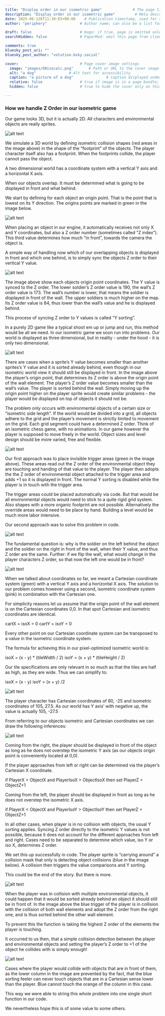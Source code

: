 ```yaml
---
title: "Display order in our isometric game"              # The page title, shown in the browser and in listings
description: "Display order in our isometric game"         # Meta description for SEO and social sharing
date: 2025-06-126T11:30:03+00:00    # Publication timestamp, used for sorting and display
author: "periphery"               # Author name; can also be a list for multiple authors

draft: false                      # Hugo: if true, page is omitted unless built with --buildDrafts
searchHidden: false               # PaperMod: omit this page from client-side search

comments: true
bluesky_post_uri: ""
bluesky_post_author: "volution.bsky.social"

cover:                            # Page cover image settings
  image: "images/08isocalc.png"       # Path or URL to the cover image
  alt: "a dog"               # Alt text for accessibility
  caption: "a picture of a dog"               # Caption displayed under the cover
  relative: false                 # true if image is in a page bundle; false for static files
  hidden: false                   # true to hide the cover only on this page

---
```



### How we handle Z Order in our isometric game

Our game looks 3D, but it is actually 2D. All characters and environmental objects are really sprites.

![alt text](images/01groundcollision.png)

We simulate a 3D world by defining isometric collision shapes (red areas in the image above) in the shape of the “footprint” of the objects. The player character itself also has a footprint. When the footprints collide, the player cannot pass the object.

A two dimensional world has a coordinate system with a vertical Y axis and a horizontal X axis.

When our objects overlap. It must be determined what is going to be displayed in front and what behind.

We start by defining for each object an origin point. That is the point that is lowest on its Y direction. The origins points are marked in green in the image below.

![alt text](images/02axisandcol.png)

When placing an object in our engine, it automatically receives not only X and Y coordinates, but also a Z order number (sometimes called “Z index”). This third value determines how much “in front”, towards the camera the object is.

A simple way of handling now which of our overlapping objects is displayed in front and which one behind, is to simply sync the objects Z order to their vertical Y value.

![alt text](images/03yisz.png)

The image above show each objects origin point coordinates. The Y value is synced to the Z order. The lower soldier’s Z order value is 190, the wall’s Z order value is 173. The wall’s number is lower, that means the soldier is displayed in front of the wall. The upper soldiers is much higher on the map. Its Z order value is 84, thus lower than the wall’s value and he is displayed behind. 

This process of syncing Z order to Y values is called “Y sorting”.

In a purely 2D game like a typical shoot em up or jump and run, this method would be all we need. In our isometric game we soon run into problems. Our world is displayed as three dimensional, but in reality - under the hood - it is only two dimensional. 

![alt text](images/04overlap.png)

There are cases when a sprite’s Y value becomes smaller than another sprites’s Y value and it is sorted already behind, even though in our isometric world view it should still be displayed in front. In the image above the player’s origin point, that determines its Z order is above the origin point of the wall element. The player’s Z order value becomes smaller than the wall’s value. The player is sorted behind the wall.
Simply moving up the origin point higher on the player sprite would create similar problems - the player would be displayed on top of objects it should not be.

The problem only occurs with environmental objects of a certain size or “isometric side length”. If the world would be divided into a grid, all objects adhere to the grid and the player’s movement is strictly limited to movement on the grid. Each grid segment could have a determined Z order. Think of an isometric chess game, with no animations.
In our game however the player is supposed to move freely in the world. Object sizes and level design should be more varied, free and flexible. 

![alt text](images/05ysortoverride.png)

Our first approach was to place invisible trigger areas (green in the image above). These areas read out the Z order of the environmental object they are touching and handing of that value to the player. The player then adopts the the Z order of environmental object attached to the trigger area and adds +1 so it is displayed in front. The normal Y sorting is disabled while the player is in touch with the trigger area.

The trigger areas could be placed automatically via code. But that would be all environmental objects would need to stick to a quite rigid grid system. Also shapes with a more organic footprint are not possible.
Alternatively the override areas would need to be place by hand. Building a level would be much more labor intensive.

Our second approach was to solve this problem in code.

![alt text](images/06frontbehind.png)

The fundamental question is: why is the soldier on the left behind the object and the soldier on the right in front of the wall, when their Y value, and thus Z order are the same. Further: if we flip the wall, what would  change in the player characters Z order, so that now the left one would be in front?

![alt text](images/07cartisooverlay.png)

When we talked about coordinates so far, we meant a Cartesian coordinate system (green) with a vertical Y axis and a horizontal X axis. The solution to our problem comes however using a second, isometric coordinate system (pink) in combination with the Cartesian one. 

For simplicity reasons let us assume that the origin point of the wall element is on the Cartesian coordinates 0,0. In that spot Cartesian and isometric coordinates are identical.

cartX = isoX = 0
cartY = isoY = 0

Every other point on our Cartesian coordinate system can be transposed to a value in the isometric coordinate system. 

The formula for achieving this in our pixel-optimized isometric world is:

isoX = (x - y) * (tileWidth / 2)
isoY = (x + y) * (tileHeight / 2)

Our tile specifications are only relevant in so much as that the tiles are half as high, as they are wide. Thus we can simplify to:

isoX = (x - y) 
isoY = (x + y) /2

![alt text](images/08isocalc.png)

The player character has Cartesian coordinates of 80, -25 and isometric coordinates of 105, 27.5. As our world has Y axis’ with negative up, the value is actually 105, -27.5

From referring to our objects isometric and Cartesian coordinates we can draw the following inferences:

![alt text](images/09croosy.png)

Coming from the right, the player should be displayed in front of the object as long as he does not overstep the isometric Y axis (as our objects origin point is conveniently located at 0,0). 

If the player approaches from left or right can be determined via the player’s Cartesian X coordinate.

if PlayerX > ObjectX and PlayerIsoX > ObjectIsoX
then set PlayerZ = ObjectZ+1

Coming from the left, the player should be displayed in front as long as he does not overstep the isometric X axis.

if PlayerX < ObjectX and PlayerIsoY > ObjectIsoY
then set PlayerZ = ObjectZ+1

In all other cases, when player is in no collision with objects, the usual Y sorting applies. Syncing Z order directly to the isometric Y values is not possible, because it does not account for the different approaches from left and right. Cases need to be separated to determine which value, iso Y or iso X, determines Z order.

We set this up successfully in code. The player sprite is “carrying around” a collision mask that only is detecting object collisions (blue in the image below). A collision then triggers the value comparisons and Y sorting.

This could be the end of the story. But there is more. 

![alt text](images/10multiplecol.png)

When the player was in collision with multiple environmental objects, it could happen that it would be sorted already behind an object it should still be in front of. In the image above the blue trigger of the player is in collision with the collision of both wall elements and adopt the Z order from the right one, and is thus sorted behind the other wall element.

To prevent this the function is taking the highest Z order of the elements the player is touching.

It occurred to us then, that a simple collision detection between the player and environmental objects and setting the player’s Z order to +1 of the object he collides with is simply enough!

![alt text](images/11multiplecol.png)

Cases where the player would collide with objects that are in front of them, as the lower column in the image are prevented by the fact, that the blue sorting feeler can never touch objects that are in a Cartesian sense lower than the player. Blue cannot touch the orange of the column in this case.

This way we were able to string this whole problem into one single short function in our code.

We nevertheless hope this is of some value to some others.
